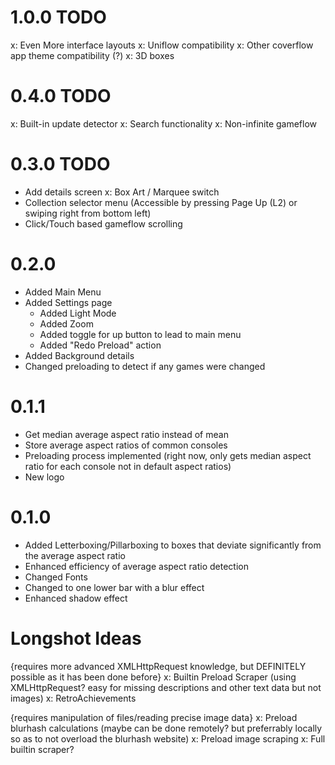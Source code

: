 # 1.0.0 TODO

x: Even More interface layouts
x: Uniflow compatibility
x: Other coverflow app theme compatibility (?)
x: 3D boxes

# 0.4.0 TODO

x: Built-in update detector
x: Search functionality
x: Non-infinite gameflow

# 0.3.0 TODO

- Add details screen
x: Box Art / Marquee switch
- Collection selector menu (Accessible by pressing Page Up (L2) or swiping right from bottom left)
- Click/Touch based gameflow scrolling

# 0.2.0

- Added Main Menu
- Added Settings page
	- Added Light Mode
	- Added Zoom
	- Added toggle for up button to lead to main menu
	- Added "Redo Preload" action
- Added Background details
- Changed preloading to detect if any games were changed

# 0.1.1

- Get median average aspect ratio instead of mean
- Store average aspect ratios of common consoles
- Preloading process implemented (right now, only gets median aspect ratio for each console not in default aspect ratios)
- New logo

# 0.1.0

- Added Letterboxing/Pillarboxing to boxes that deviate significantly from the average aspect ratio
- Enhanced efficiency of average aspect ratio detection
- Changed Fonts
- Changed to one lower bar with a blur effect
- Enhanced shadow effect

# Longshot Ideas

{requires more advanced XMLHttpRequest knowledge, but DEFINITELY possible as it has been done before}
x: Builtin Preload Scraper (using XMLHttpRequest? easy for missing descriptions and other text data but not images)
x: RetroAchievements

{requires manipulation of files/reading precise image data}
x: Preload blurhash calculations (maybe can be done remotely? but preferrably locally so as to not overload the blurhash website)
x: Preload image scraping
x: Full builtin scraper?
